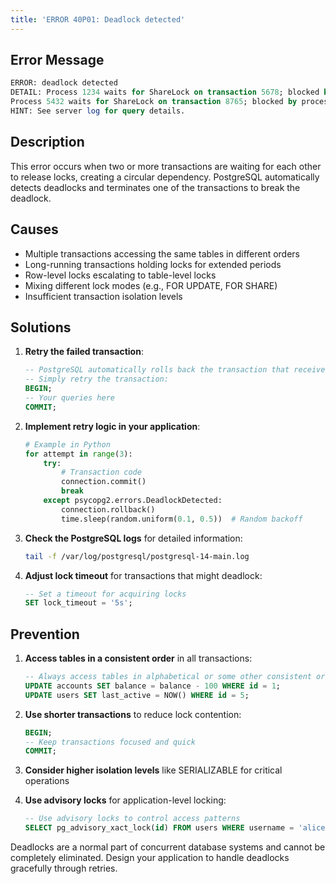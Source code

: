 ```yaml
---
title: 'ERROR 40P01: Deadlock detected'
---
```


## Error Message

```sql
ERROR: deadlock detected
DETAIL: Process 1234 waits for ShareLock on transaction 5678; blocked by process 5432.
Process 5432 waits for ShareLock on transaction 8765; blocked by process 1234.
HINT: See server log for query details.
```

## Description

This error occurs when two or more transactions are waiting for each other to release locks, creating a circular dependency. PostgreSQL automatically detects deadlocks and terminates one of the transactions to break the deadlock.

## Causes

- Multiple transactions accessing the same tables in different orders
- Long-running transactions holding locks for extended periods
- Row-level locks escalating to table-level locks
- Mixing different lock modes (e.g., FOR UPDATE, FOR SHARE)
- Insufficient transaction isolation levels

## Solutions

1. **Retry the failed transaction**:

   ```sql
   -- PostgreSQL automatically rolls back the transaction that received the error
   -- Simply retry the transaction:
   BEGIN;
   -- Your queries here
   COMMIT;
   ```

2. **Implement retry logic in your application**:

   ```python
   # Example in Python
   for attempt in range(3):
       try:
           # Transaction code
           connection.commit()
           break
       except psycopg2.errors.DeadlockDetected:
           connection.rollback()
           time.sleep(random.uniform(0.1, 0.5))  # Random backoff
   ```

3. **Check the PostgreSQL logs** for detailed information:

   ```bash
   tail -f /var/log/postgresql/postgresql-14-main.log
   ```

4. **Adjust lock timeout** for transactions that might deadlock:
   ```sql
   -- Set a timeout for acquiring locks
   SET lock_timeout = '5s';
   ```

## Prevention

1. **Access tables in a consistent order** in all transactions:

   ```sql
   -- Always access tables in alphabetical or some other consistent order
   UPDATE accounts SET balance = balance - 100 WHERE id = 1;
   UPDATE users SET last_active = NOW() WHERE id = 5;
   ```

2. **Use shorter transactions** to reduce lock contention:

   ```sql
   BEGIN;
   -- Keep transactions focused and quick
   COMMIT;
   ```

3. **Consider higher isolation levels** like SERIALIZABLE for critical operations

4. **Use advisory locks** for application-level locking:
   ```sql
   -- Use advisory locks to control access patterns
   SELECT pg_advisory_xact_lock(id) FROM users WHERE username = 'alice';
   ```

<HintBlock type="info">

Deadlocks are a normal part of concurrent database systems and cannot be completely eliminated. Design your application to handle deadlocks gracefully through retries.

</HintBlock>
